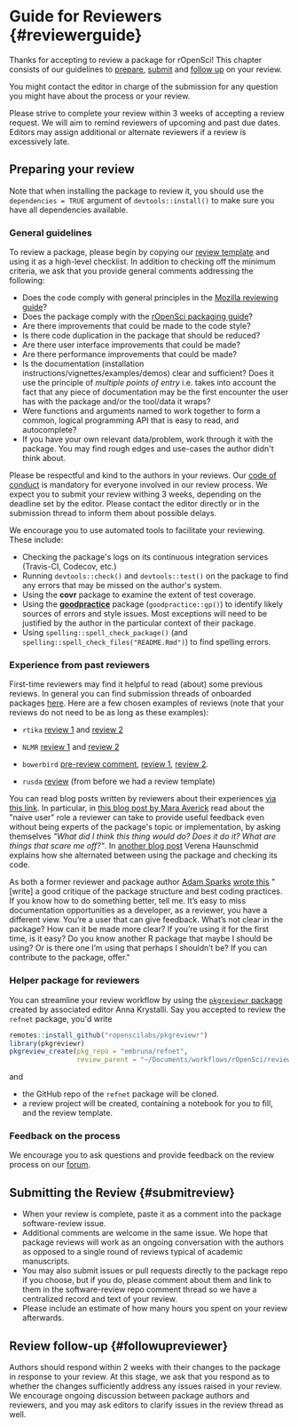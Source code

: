 # Guide for Reviewers {#reviewerguide}

<div class="summaryblock">
<p>Thanks for accepting to review a package for rOpenSci! This chapter consists of our guidelines to <a href="#preparereview">prepare</a>, <a href="#submitreview">submit</a> and <a href="#followupreviewer">follow up</a> on your review.</p>
<p>You might contact the editor in charge of the submission for any question you might have about the process or your review.</p>
<p>Please strive to complete your review within 3 weeks of accepting a review request. We will aim to remind reviewers of upcoming and past due dates. Editors may assign additional or alternate reviewers if a review is excessively late.</p>
</div>

## Preparing your review

Note that when installing the package to review it, you should use the `dependencies = TRUE` argument of `devtools::install()` to make sure you have all dependencies available.

### General guidelines

To review a package, please begin by copying our [review template](#reviewtemplate) and using it as a high-level checklist.  In addition to checking off the minimum criteria, we ask that you provide general comments addressing the following:

- Does the code comply with general principles in the [Mozilla reviewing guide](https://mozillascience.github.io/codeReview/review.html)?
- Does the package comply with the [rOpenSci packaging guide](#building)?
- Are there improvements that could be made to the code style?
- Is there code duplication in the package that should be reduced?
- Are there user interface improvements that could be made?
- Are there performance improvements that could be made?
- Is the documentation (installation instructions/vignettes/examples/demos) clear and sufficient? Does it use the principle of *multiple points of entry* i.e. takes into account the fact that any piece of documentation may be the first encounter the user has with the package and/or the tool/data it wraps?
- Were functions and arguments named to work together to form a common, logical programming API that is easy to read, and autocomplete?
- If you have your own relevant data/problem, work through it with the package. You may find rough edges and use-cases the author didn't think about.

Please be respectful and kind to the authors in your reviews. Our [code of conduct](#code-of-conduct) is mandatory for everyone involved in our review process. We expect you to submit your review withing 3 weeks, depending on the deadline set by the editor. Please contact the editor directly or in the submission thread to inform them about possible delays.

We encourage you to use automated tools to facilitate your reviewing.  These include:

-  Checking the package's logs on its continuous integration services (Travis-CI, Codecov, etc.)
-  Running `devtools::check()` and `devtools::test()` on the package to find any errors that may be missed on the author's system.
-  Using the **covr** package to examine the extent of test coverage.
-  Using the [**goodpractice**](https://github.com/MangoTheCat/goodpractice) package (`goodpractice::gp()`) to identify likely sources of errors and style issues. Most exceptions will need to be justified by the author in the particular context of their package.
-  Using `spelling::spell_check_package()` (and `spelling::spell_check_files("README.Rmd")`) to find spelling errors. 

### Experience from past reviewers

First-time reviewers may find it helpful to read (about) some previous reviews. In general you can find submission threads of onboarded packages [here](https://github.com/ropensci/software-review/issues?q=is%3Aissue+is%3Aclosed+label%3A6%2Fapproved). Here are a few chosen examples of reviews (note that your reviews do not need to be as long as these examples):

* `rtika` [review 1](https://github.com/ropensci/software-review/issues/191#issuecomment-367166658) and [review 2](https://github.com/ropensci/software-review/issues/191#issuecomment-368254623)

* `NLMR` [review 1](https://github.com/ropensci/software-review/issues/188#issuecomment-368042693) and [review 2](https://github.com/ropensci/software-review/issues/188#issuecomment-369310831)

* `bowerbird` [pre-review comment](https://github.com/ropensci/software-review/issues/139#issuecomment-322713737), [review 1](https://github.com/ropensci/software-review/issues/139#issuecomment-342380870), [review 2](https://github.com/ropensci/software-review/issues/139#issuecomment-342724843).

* `rusda` [review](https://github.com/ropensci/software-review/issues/18#issuecomment-120445737) (from before we had a review template)

You can read blog posts written by reviewers about their experiences [via this link](https://ropensci.org/tags/reviewer/). In particular, in [this blog post by Mara Averick](https://ropensci.org/blog/2017/08/22/first-package-review/) read about the "naive user" role a reviewer can take to provide useful feedback even without being experts of the package's topic or implementation, by asking themselves _"What did I think this thing would do? Does it do it? What are things that scare me off?"_. In [another blog post](https://ropensci.org/blog/2017/09/08/first-review-experiences/) Verena Haunschmid explains how she alternated between using the package and checking its code.

As both a former reviewer and package author [Adam Sparks](https://adamhsparks.github.io/) [wrote this](https://twitter.com/adamhsparks/status/898132036451303425) "[write] a good critique of the package structure and best coding practices. If you know how to do something better, tell me. It’s easy to miss documentation opportunities as a developer, as a reviewer, you have a different view. You’re a user that can give feedback. What’s not clear in the package? How can it be made more clear? If you’re using it for the first time, is it easy? Do you know another R package that maybe I should be using? Or is there one I’m using that perhaps I shouldn’t be? If you can contribute to the package, offer."


### Helper package for reviewers

You can streamline your review workflow by using the [`pkgreviewr` package](https://github.com/ropenscilabs/pkgreviewr) created by associated editor Anna Krystalli. Say you accepted to review the `refnet` package, you'd write

```r
remotes::install_github("ropenscilabs/pkgreviewr")
library(pkgreviewr)
pkgreview_create(pkg_repo = "embruna/refnet", 
                 review_parent = "~/Documents/workflows/rOpenSci/reviews/")
```

and 

* the GitHub repo of the `refnet` package will be cloned.
* a review project will be created, containing a notebook for you to fill, and the review template.

### Feedback on the process

We encourage you to ask questions and provide feedback on the review process on our [forum](https://discuss.ropensci.org). 

## Submitting the Review {#submitreview}

- When your review is complete, paste it as a comment into the package software-review issue.
- Additional comments are welcome in the same issue. We hope that package reviews will work as an ongoing conversation with the authors as opposed to a single round of reviews typical of academic manuscripts.
- You may also submit issues or pull requests directly to the package repo if you choose, but if you do, please comment about them and link to them in the software-review repo comment thread so we have a centralized record and text of your review.
- Please include an estimate of how many hours you spent on your review afterwards.

## Review follow-up {#followupreviewer}

Authors should respond within 2 weeks with their changes to the package in response to your review.  At this stage, we ask that you respond as to whether the changes sufficiently address any issues raised in your review. We encourage ongoing discussion between package authors and reviewers, and you may ask editors to clarify issues in the review thread as well.
